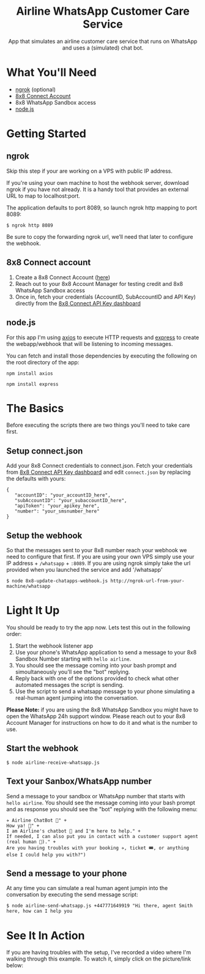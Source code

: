 <div align="center">
  
# Airline WhatsApp Customer Care Service
App that simulates an airline customer care service that runs on WhatsApp and uses a (simulated) chat bot. 

</div>

# What You'll Need

* [ngrok](https://ngrok.com/) (optional)
* [8x8 Connect Account](https://connect.8x8.com/login)
* 8x8 WhatsApp Sandbox access
* [node.js](https://nodejs.org/)

# Getting Started

## ngrok

Skip this step if your are working on a VPS with public IP address.

If you're using your own machine to host the webhook server, download ngrok if you have not already. It is a handy tool that provides an external URL to map to localhost:port. 

The application defaults to port 8089, so launch ngrok http mapping to port 8089:

```$ ngrok http 8089```

Be sure to copy the forwarding ngrok url, we’ll need that later to configure the webhook.

## 8x8 Connect account

1. Create a 8x8 Connect Account ([here](https://connect.8x8.com/login/signup))
2. Reach out to your 8x8 Account Manager for testing credit and 8x8 WhatsApp Sandbox access
3. Once in, fetch your credentials (AccountID, SubAccountID and API Key) directly from the [8x8 Connect API Key dashboard](https://connect.8x8.com/messaging/api-keys)

## node.js

For this app I'm using [axios](https://axios-http.com/) to execute HTTP requests and [express](https://expressjs.com/) to create the webapp/webhook that will be listening to incoming messages.

You can fetch and install those dependencies by executing the following on the root directory of the app:

```npm install axios```

```npm install express```


# The Basics

Before executing the scripts there are two things you'll need to take care first.

## Setup connect.json

Add your 8x8 Connect credentials to connect.json. Fetch your credentials from [8x8 Connect API Key dashboard](https://connect.8x8.com/messaging/api-keys) and edit ```connect.json``` by replacing the defaults with yours:
 
 ```
 {
    "accountID": "your_accountID_here",
    "subAccountID": "your_subaccountID_here",
    "apiToken": "your_apikey_here",
    "number": "your_smsnumber_here"
}
 ```

## Setup the webhook

So that the messages sent to your 8x8 number reach your webhook we need to configure that first. If you are using your own VPS simply use your IP address + `/whatsapp` + `:8089`. If you are using ngrok simply take the url provided when you launched the service and add '/whatsapp'

```$ node 8x8-update-chatapps-webhook.js http://ngrok-url-from-your-machine/whatsapp```

# Light It Up

You should be ready to try the app now. Lets test this out in the following order:

1. Start the webhook listener app
2. Use your phone's WhatsApp application to send a message to your 8x8 Sandbox Number starting with ```hello airline```. 
3. You should see the message coming into your bash prompt and simoultaneously you'll see the "bot" replying.
4. Reply back with one of the options provided to check what other automated messages the script is sending.
5. Use the script to send a whatsapp message to your phone simulating a real-human agent jumping into the conversation.

**Please Note:** if you are using the 8x8 WhatsApp Sandbox you might have to open the WhatsApp 24h support window. Please reach out to your 8x8 Account Manager for instructions on how to do it and what is the number to use.

## Start the webhook

```$ node airline-receive-whatsapp.js```

## Text your Sanbox/WhatsApp number

Send a message to your sandbox or WhatsApp number that starts with ```hello airline```. You should see the message coming into your bash prompt and as response you should see the "bot" replying with the following menu:

```
✈️ Airline ChatBot 🤖" +
How ya! 👋" +
I am Airline's chatbot 🤖 and I'm here to help." +
If needed, I can also put you in contact with a customer support agent (real human 👩)." +
Are you having troubles with your booking ✈️, ticket 🎟️, or anything else I could help you with?")
```

## Send a message to your phone

At any time you can simulate a real human agent jumpin into the conversation by executing the send message script:

```$ node airline-send-whatsapp.js +447771649919 "Hi there, agent Smith here, how can I help you```

# See It In Action

If you are having troubles with the setup, I've recorded a video where I'm walking through this example. To watch it, simply click on the picture/link below:



